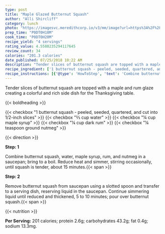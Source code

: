 ```yaml
---
type: post
title: "Maple Glazed Butternut Squash"
author: "Alli Shircliff"
category: lunch
photo: "https://imagesvc.meredithcorp.io/v3/mm/image?url=https%3A%2F%2Fimages.media-allrecipes.com%2Fuserphotos%2F1043206.jpg"
prep_time: "P0DT0H10M"
cook_time: "P0DT0H20M"
recipe_yield: "4 servings"
rating_value: 4.5588235294117645
review_count: 34
calories: "201.3 calories"
date_published: 07/25/2018 10:22 AM
description: "Tender slices of butternut squash are topped with a maple and rum glaze creating a colorful and rich side dish for the Thanksgiving table."
recipe_ingredient: ['1 butternut squash - peeled, seeded, quartered, and cut into 1/2-inch slices', '⅔ cup water', '¼ cup maple syrup', '¼ cup dark rum', '¼ teaspoon ground nutmeg']
recipe_instructions: [{'@type': 'HowToStep', 'text': 'Combine butternut squash, water, maple syrup, rum, and nutmeg in a saucepan; bring to a boil. Reduce heat and simmer, stirring occasionally, until squash is tender, about 15 minutes.\n'}, {'@type': 'HowToStep', 'text': 'Remove butternut squash from saucepan using a slotted spoon and transfer to a serving dish, reserving liquid in the saucepan. Continue simmering liquid until reduced and thickened, 5 to 10 minutes; pour over butternut squash.\n'}]
---
```


Tender slices of butternut squash are topped with a maple and rum glaze creating a colorful and rich side dish for the Thanksgiving table. 

{{< boldheading >}}

{{< checkbox "1  butternut squash - peeled, seeded, quartered, and cut into 1/2-inch slices" >}}
{{< checkbox "⅔ cup water" >}}
{{< checkbox "¼ cup maple syrup" >}}
{{< checkbox "¼ cup dark rum" >}}
{{< checkbox "¼ teaspoon ground nutmeg" >}}


{{< direction >}}

**Step: 1**

Combine butternut squash, water, maple syrup, rum, and nutmeg in a saucepan; bring to a boil. Reduce heat and simmer, stirring occasionally, until squash is tender, about 15 minutes.{{< span >}}

**Step: 2**

Remove butternut squash from saucepan using a slotted spoon and transfer to a serving dish, reserving liquid in the saucepan. Continue simmering liquid until reduced and thickened, 5 to 10 minutes; pour over butternut squash.{{< span >}}

{{< nutrition >}}

**Per Serving:** 201 calories; protein 2.6g; carbohydrates 43.2g; fat 0.4g; sodium 13.3mg.
